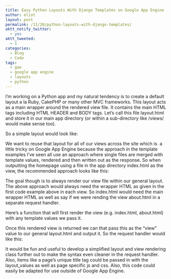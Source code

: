 ```yaml
---
title: Easy Python Layouts With Django Templates on Google App Engine
author: eliot
layout: post
permalink: /11/20/python-layouts-with-django-templates/
aktt_notify_twitter:
  - yes
aktt_tweeted:
  - 1
categories:
  - Blog
  - Code
tags:
  - gae
  - google app engine
  - layouts
  - python
---
```

I&#8217;m working on a Python app and my natural tendency is to create a default layout a la Ruby, CakePHP or many other MVC frameworks. This layout acts as a main wrapper around the rendered view file. It contains the main HTML tags including HTML HEADER and BODY tags. Let&#8217;s call this file layout.html and store it in our main app directory (or within a sub-directory like /views/ would make sense too).

So a simple layout would look like:

<script src="https://gist.github.com/1379554.js?file=layout.html"></script>

We want to reuse that layout for all of our views across the site which is  a little tricky on Google App Engine because the approach in the template examples I&#8217;ve seen all use an approach where single files are merged with template values, rendered and then written out as the response. So when outputting the homepage using a file in the app directory index.html as the view, the recommended approach looks like this: 

<script src="https://gist.github.com/1379554.js?file=basic-gae-template-rendering.py"></script>

The goal though is to always render our view file within our general layout. The above approach would always need the wrapper HTML as given in the first code example above in each view. So index.html would need the main wrapper HTML as well as say if we were rending the view about.html in a separate request handler.

Here&#8217;s a function that will first render the view (e.g. index.html, about.html) with any template values we pass it.

<script src="https://gist.github.com/1379554.js?file=render-view-function.py"></script>

Once this rendered view is returned we can that pass this as the &#8220;view&#8221; value to our general layout.html and output it. So the request handler would like this: 

<script src="https://gist.github.com/1379554.js?file=main.py"></script>

It would be fun and useful to develop a simplified layout and view rendering class further out to make the syntax even cleaner in the request handler.  Also, items like a page&#8217;s unique title tag could be passed in with the layout_values as well as page specific js and css. Also, this code could easily be adapted for use outside of Google App Engine.